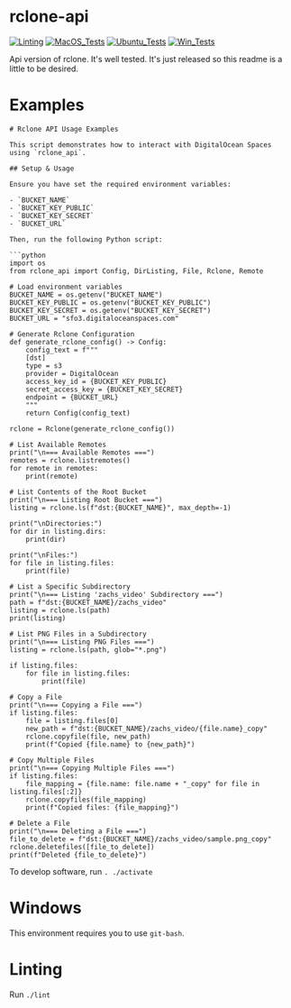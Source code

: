 # rclone-api

[![Linting](https://github.com/zackees/rclone-api/actions/workflows/lint.yml/badge.svg)](https://github.com/zackees/rclone-api/actions/workflows/lint.yml)
[![MacOS_Tests](https://github.com/zackees/rclone-api/actions/workflows/push_macos.yml/badge.svg)](https://github.com/zackees/rclone-api/actions/workflows/push_macos.yml)
[![Ubuntu_Tests](https://github.com/zackees/rclone-api/actions/workflows/push_ubuntu.yml/badge.svg)](https://github.com/zackees/rclone-api/actions/workflows/push_ubuntu.yml)
[![Win_Tests](https://github.com/zackees/rclone-api/actions/workflows/push_win.yml/badge.svg)](https://github.com/zackees/rclone-api/actions/workflows/push_win.yml)

Api version of rclone. It's well tested. It's just released so this readme is a little to be desired.

# Examples

```
# Rclone API Usage Examples

This script demonstrates how to interact with DigitalOcean Spaces using `rclone_api`. 

## Setup & Usage

Ensure you have set the required environment variables:

- `BUCKET_NAME`
- `BUCKET_KEY_PUBLIC`
- `BUCKET_KEY_SECRET`
- `BUCKET_URL`

Then, run the following Python script:

```python
import os
from rclone_api import Config, DirListing, File, Rclone, Remote

# Load environment variables
BUCKET_NAME = os.getenv("BUCKET_NAME")
BUCKET_KEY_PUBLIC = os.getenv("BUCKET_KEY_PUBLIC")
BUCKET_KEY_SECRET = os.getenv("BUCKET_KEY_SECRET")
BUCKET_URL = "sfo3.digitaloceanspaces.com"

# Generate Rclone Configuration
def generate_rclone_config() -> Config:
    config_text = f"""
    [dst]
    type = s3
    provider = DigitalOcean
    access_key_id = {BUCKET_KEY_PUBLIC}
    secret_access_key = {BUCKET_KEY_SECRET}
    endpoint = {BUCKET_URL}
    """
    return Config(config_text)

rclone = Rclone(generate_rclone_config())

# List Available Remotes
print("\n=== Available Remotes ===")
remotes = rclone.listremotes()
for remote in remotes:
    print(remote)

# List Contents of the Root Bucket
print("\n=== Listing Root Bucket ===")
listing = rclone.ls(f"dst:{BUCKET_NAME}", max_depth=-1)

print("\nDirectories:")
for dir in listing.dirs:
    print(dir)

print("\nFiles:")
for file in listing.files:
    print(file)

# List a Specific Subdirectory
print("\n=== Listing 'zachs_video' Subdirectory ===")
path = f"dst:{BUCKET_NAME}/zachs_video"
listing = rclone.ls(path)
print(listing)

# List PNG Files in a Subdirectory
print("\n=== Listing PNG Files ===")
listing = rclone.ls(path, glob="*.png")

if listing.files:
    for file in listing.files:
        print(file)

# Copy a File
print("\n=== Copying a File ===")
if listing.files:
    file = listing.files[0]
    new_path = f"dst:{BUCKET_NAME}/zachs_video/{file.name}_copy"
    rclone.copyfile(file, new_path)
    print(f"Copied {file.name} to {new_path}")

# Copy Multiple Files
print("\n=== Copying Multiple Files ===")
if listing.files:
    file_mapping = {file.name: file.name + "_copy" for file in listing.files[:2]}
    rclone.copyfiles(file_mapping)
    print(f"Copied files: {file_mapping}")

# Delete a File
print("\n=== Deleting a File ===")
file_to_delete = f"dst:{BUCKET_NAME}/zachs_video/sample.png_copy"
rclone.deletefiles([file_to_delete])
print(f"Deleted {file_to_delete}")
```


To develop software, run `. ./activate`

# Windows

This environment requires you to use `git-bash`.

# Linting

Run `./lint`
